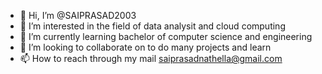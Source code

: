 - 👋 Hi, I’m @SAIPRASAD2003
- 👀 I’m interested in the field of data analysit and cloud computing
- 🌱 I’m currently learning bachelor of computer science and engineering
- 💞️ I’m looking to collaborate on to do many projects and learn
- 📫 How to reach through my mail saiprasadnathella@gmail.com

<!---
SAIPRASAD2003/SAIPRASAD2003 is a ✨ special ✨ repository because its `README.md` (this file) appears on your GitHub profile.
You can click the Preview link to take a look at your changes.
--->
